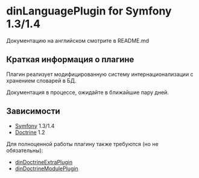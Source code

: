 dinLanguagePlugin for Symfony 1.3/1.4
=====================================

Документацию на английском смотрите в README.md

Краткая информация о плагине
----------------------------
Плагин реализует модифицированную систему интернационализации с хранением словарей в БД.

Документация в процессе, ожидайте в ближайшие пару дней.

Зависимости
-----------
* [Symfony](http://www.symfony-project.org/) 1.3/1.4
* [Doctrine](http://www.doctrine-project.org/) 1.2

Для полноценной работы плагину также требуются (но не обязательны):
* [dinDoctrineExtraPlugin](http://github.com/relo-san/dinDoctrineExtraPlugin)
* [dinDoctrineModulePlugin](http://github.com/relo-san/dinDoctrineModulePlugin)
